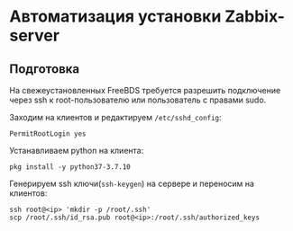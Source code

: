 # Автоматизация установки Zabbix-server

## Подготовка 

На свежеустановленных FreeBDS требуется разрешить подключение через ssh к root-пользователю или пользователь с правами sudo.

Заходим на клиентов и редактируем ```/etc/sshd_config```:
```
PermitRootLogin yes
```

Устанавливаем python на клиента:
```
pkg install -y python37-3.7.10
```

Генерируем ssh ключи(```ssh-keygen```) на сервере и переносим на клиентов:
```
ssh root@<ip> 'mkdir -p /root/.ssh'
scp /root/.ssh/id_rsa.pub root@<ip>:/root/.ssh/authorized_keys
```

